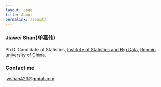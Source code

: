```yaml
---
layout: page
title: About
permalink: /about/
---
```


### Jiawei Shan(单嘉伟)

Ph.D. Candidate of Statistics, [Institute of Statistics and Big Data](http://isbd.ruc.edu.cn/), [Renmin university of China](https://www.ruc.edu.cn/).


### Contact me

[jwshan423@gmial.com](mailto:jwshan423@gmail.com) 